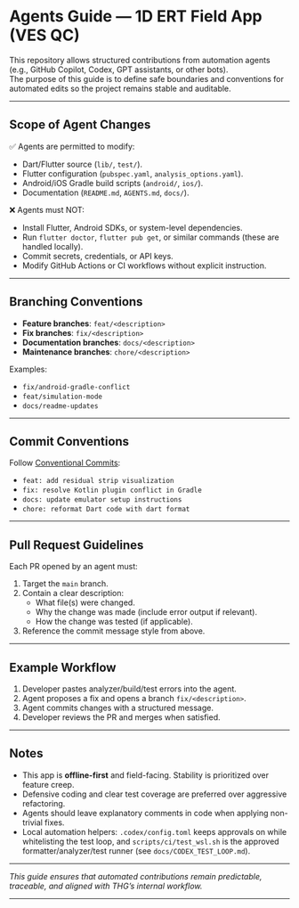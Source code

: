 # Agents Guide — 1D ERT Field App (VES QC)

This repository allows structured contributions from automation agents (e.g., GitHub Copilot, Codex, GPT assistants, or other bots).  
The purpose of this guide is to define safe boundaries and conventions for automated edits so the project remains stable and auditable.

---

## Scope of Agent Changes

✅ Agents are permitted to modify:
- Dart/Flutter source (`lib/`, `test/`).
- Flutter configuration (`pubspec.yaml`, `analysis_options.yaml`).
- Android/iOS Gradle build scripts (`android/`, `ios/`).
- Documentation (`README.md`, `AGENTS.md`, `docs/`).

❌ Agents must NOT:
- Install Flutter, Android SDKs, or system-level dependencies.
- Run `flutter doctor`, `flutter pub get`, or similar commands (these are handled locally).
- Commit secrets, credentials, or API keys.
- Modify GitHub Actions or CI workflows without explicit instruction.

---

## Branching Conventions

- **Feature branches**: `feat/<description>`
- **Fix branches**: `fix/<description>`
- **Documentation branches**: `docs/<description>`
- **Maintenance branches**: `chore/<description>`

Examples:  
- `fix/android-gradle-conflict`  
- `feat/simulation-mode`  
- `docs/readme-updates`

---

## Commit Conventions

Follow [Conventional Commits](https://www.conventionalcommits.org/):  
- `feat: add residual strip visualization`  
- `fix: resolve Kotlin plugin conflict in Gradle`  
- `docs: update emulator setup instructions`  
- `chore: reformat Dart code with dart format`

---

## Pull Request Guidelines

Each PR opened by an agent must:
1. Target the `main` branch.  
2. Contain a clear description:
   - What file(s) were changed.  
   - Why the change was made (include error output if relevant).  
   - How the change was tested (if applicable).  
3. Reference the commit message style from above.

---

## Example Workflow

1. Developer pastes analyzer/build/test errors into the agent.  
2. Agent proposes a fix and opens a branch `fix/<description>`.  
3. Agent commits changes with a structured message.  
4. Developer reviews the PR and merges when satisfied.  

---

## Notes

- This app is **offline-first** and field-facing. Stability is prioritized over feature creep.  
- Defensive coding and clear test coverage are preferred over aggressive refactoring.  
- Agents should leave explanatory comments in code when applying non-trivial fixes.  
- Local automation helpers: `.codex/config.toml` keeps approvals on while whitelisting the test loop, and `scripts/ci/test_wsl.sh` is the approved formatter/analyzer/test runner (see `docs/CODEX_TEST_LOOP.md`).  

---

_This guide ensures that automated contributions remain predictable, traceable, and aligned with THG’s internal workflow._

---
